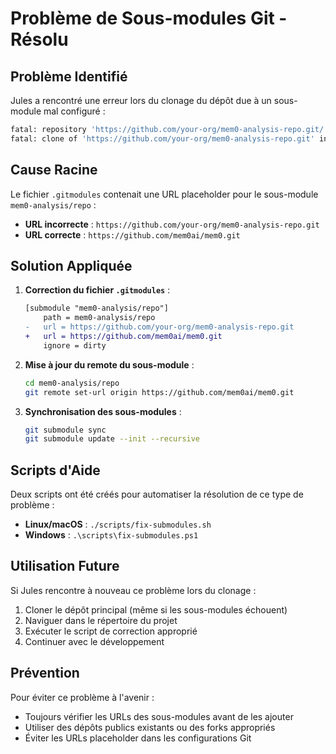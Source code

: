 # Problème de Sous-modules Git - Résolu

## Problème Identifié

Jules a rencontré une erreur lors du clonage du dépôt due à un sous-module mal configuré :

```bash
fatal: repository 'https://github.com/your-org/mem0-analysis-repo.git/' not found
fatal: clone of 'https://github.com/your-org/mem0-analysis-repo.git' into submodule path '/app/mem0-analysis/repo' failed
```

## Cause Racine

Le fichier `.gitmodules` contenait une URL placeholder pour le sous-module `mem0-analysis/repo` :

- **URL incorrecte** : `https://github.com/your-org/mem0-analysis-repo.git`
- **URL correcte** : `https://github.com/mem0ai/mem0.git`

## Solution Appliquée

1. **Correction du fichier `.gitmodules`** :

   ```diff
   [submodule "mem0-analysis/repo"]
       path = mem0-analysis/repo
   -   url = https://github.com/your-org/mem0-analysis-repo.git
   +   url = https://github.com/mem0ai/mem0.git
       ignore = dirty
   ```

2. **Mise à jour du remote du sous-module** :

   ```bash
   cd mem0-analysis/repo
   git remote set-url origin https://github.com/mem0ai/mem0.git
   ```

3. **Synchronisation des sous-modules** :

   ```bash
   git submodule sync
   git submodule update --init --recursive
   ```

## Scripts d'Aide

Deux scripts ont été créés pour automatiser la résolution de ce type de problème :

- **Linux/macOS** : `./scripts/fix-submodules.sh`
- **Windows** : `.\scripts\fix-submodules.ps1`

## Utilisation Future

Si Jules rencontre à nouveau ce problème lors du clonage :

1. Cloner le dépôt principal (même si les sous-modules échouent)
2. Naviguer dans le répertoire du projet
3. Exécuter le script de correction approprié
4. Continuer avec le développement

## Prévention

Pour éviter ce problème à l'avenir :

- Toujours vérifier les URLs des sous-modules avant de les ajouter
- Utiliser des dépôts publics existants ou des forks appropriés
- Éviter les URLs placeholder dans les configurations Git
